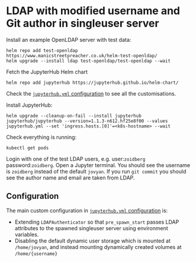 # LDAP with modified username and Git author in singleuser server

Install an example OpenLDAP server with test data:
```
helm repo add test-openldap https://www.manicstreetpreacher.co.uk/helm-test-openldap/
helm upgrade --install ldap test-openldap/test-openldap --wait
```

Fetch the JupyterHub Helm chart
```
helm repo add jupyterhub https://jupyterhub.github.io/helm-chart/
```

Check the [`jupyterhub.yml` configuration](./jupyterhub.yml) to see all the customisations.

Install JupyterHub:
```
helm upgrade --cleanup-on-fail --install jupyterhub jupyterhub/jupyterhub --version=1.1.3-n612.hf25e8f00 --values jupyterhub.yml --set 'ingress.hosts.[0]'=<k8s-hostname> --wait
```

Check everything is running:
```
kubectl get pods
```

Login with one of the test LDAP users, e.g. user:`zoidberg` password:`zoidberg`.
Open a Jupyter terminal.
You should see the username is `zoidberg` instead of the default `jovyan`.
If you run `git commit` you should see the author name and email are taken from LDAP.


## Configuration
The main custom configuration in [`jupyterhub.yml` configuration](./jupyterhub.yml) is:
- Extending `LDAPAuthenticator` so that `pre_spawn_start` passes LDAP attributes to the spawned singleuser server using environment variables.
- Disabling the default dynamic user storage which is mounted at `/home/jovyan`, and instead mounting dynamically created volumes at `/home/{username}`
